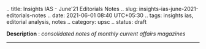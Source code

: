 .. title: Insights IAS - June'21 Editorials Notes
.. slug: insights-ias-june-2021-editorials-notes
.. date: 2021-06-01 08:40 UTC+05:30
.. tags: insights ias, editorial analysis, notes
.. category: upsc
.. status: draft

**Description** : *consolidated notes of monthly current affairs magazines*

***
<!-- TEASER_END -->